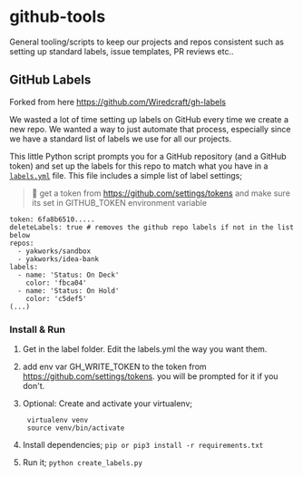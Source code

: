 # github-tools
General tooling/scripts to keep our projects and repos consistent such as setting up standard labels, issue templates, PR reviews etc..

## GitHub Labels

Forked from here https://github.com/Wiredcraft/gh-labels

We wasted a lot of time setting up labels on GitHub every time we create a new repo. We wanted a way to just
automate that process, especially since we have a standard list of labels we use for all our projects.

This little Python script prompts you for a GitHub repository (and a GitHub token)
and set up the labels for this repo to match what you have in a [`labels.yml`](labels/labels.yml) file. This file includes a simple
list of label settings;

> 👀 get a token from https://github.com/settings/tokens and make sure its set in GITHUB_TOKEN environment variable 

```
token: 6fa8b6510.....
deleteLabels: true # removes the github repo labels if not in the list below
repos:
  - yakworks/sandbox
  - yakworks/idea-bank
labels:
  - name: 'Status: On Deck'
    color: 'fbca04'
  - name: 'Status: On Hold'
    color: 'c5def5'
(...)
```

### Install & Run

1. Get in the label folder. Edit the labels.yml the way you want them.
1. add env var GH_WRITE_TOKEN to the token from https://github.com/settings/tokens. you will be prompted for it if you don't.
1. Optional: Create and activate your virtualenv;

        virtualenv venv
        source venv/bin/activate

1. Install dependencies; `pip or pip3 install -r requirements.txt`
1. Run it; `python create_labels.py`

